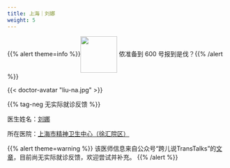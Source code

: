 ```yaml
---
title: 上海｜刘娜
weight: 5
---
```


{{% alert theme=info %}}<img src="/images/wpnl.jpg" style="display: inline; height:6em;vertical-align: middle;" /> 侬准备到 600 号报到是伐？{{% /alert %}}

{{< doctor-avatar "liu-na.jpg" >}}

{{% tag-neg 无实际就诊反馈 %}}

医生姓名：[刘娜](http://www.smhc.org.cn/MedicalGuide/contents/51/183.html)

所在医院：[上海市精神卫生中心（徐汇院区）](https://amap.com/place/B0HR6N4LN1)

{{% alert theme=warning %}}
该医师信息来自公众号“跨儿说TransTalks”的[文章](https://mp.weixin.qq.com/s/ErLNin2MNaiBZ01Pnul3fQ)，目前尚无实际就诊反馈，欢迎尝试并补充。
{{% /alert %}}
